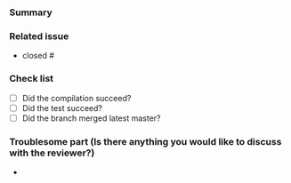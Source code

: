### Summary

### Related issue
- closed #

### Check list
- [ ] Did the compilation succeed?
- [ ] Did the test succeed?
- [ ] Did the branch merged latest master?

### Troublesome part (Is there anything you would like to discuss with the reviewer?)
- 

